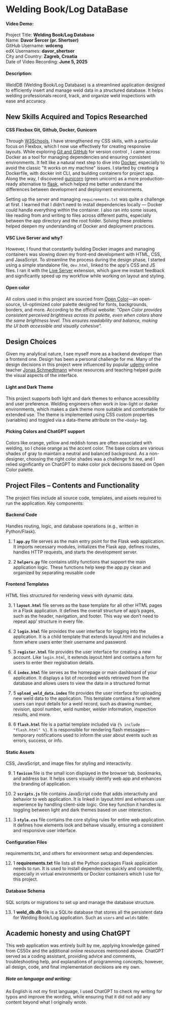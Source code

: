 # Welding Book/Log DataBase

#### Video Demo: <URL HERE>

Project Title: **Welding Book/Log Database**\
Name: **Davor Šercer (pr. Shertser)**\
GitHub Username: **wdceng**\
edX Usernames: **davor_shertser**\
City and Country: **Zagreb, Croatia**\
Date of Video Recording: **June 5, 2025**

#### Description:

WeldDB (Welding Book/Log Database) is a streamlined application designed to efficiently insert and manage weld data in a structured database. It helps welding professionals record, track, and organize weld inspections with ease and accuracy.

## New Skills Acquired and Topics Researched

#### CSS Flexbox Git, Github, Docker, Gunicorn

Through [W3Schools](https://www.w3schools.com/css/css3_flexbox.asp), I have strengthened my CSS skills, with a particular focus on Flexbox, which I now use effectively for creating responsive layouts. While exploring [Git and GitHub](https://youtu.be/NcoBAfJ6l2Q) for version control , I came across Docker as a tool for managing dependencies and ensuring consistent environments. It felt like a natural next step to dive into [Docker](https://youtu.be/pg19Z8LL06w), especially to avoid the classic "It works on my machine" issues. I started by creating a Dockerfile, with docker init CLI, and building containers for project app. Along the way, I discovered [gunicorn](https://gunicorn.org/) (green unicorn) as a more production-ready alternative to [flask](https://flask.palletsprojects.com/en/stable/), which helped me better understand the differences between development and deployment environments.

Setting up the server and managing `requirements.txt` was quite a challenge at first. I learned that I didn’t need to install dependencies locally — Docker could handle everything within the container. I also ran into some issues, like reading from and writing to files across different paths, especially between the app directory and the root folder. Solving these problems helped deepen my understanding of Docker and deployment practices.

#### VSC Live Server and why?

However, I found that constantly building Docker images and managing containers was slowing down my front-end development with HTML, CSS, and JavaScript. To streamline the process during the design phase, I started using a simple standalone file, `dev.html`, linked to the app's CSS and JS files. I ran it with the [Live Server](https://youtu.be/vQd_fxzCIs0?t=2151) extension, which gave me instant feedback and significantly speed up my workflow while working on layout and styling.

#### Open color

All colors used in this project are sourced from [Open Color](https://yeun.github.io/open-color/)—an open-source, UI-optimized color palette designed for fonts, backgrounds, borders, and more. According to the official website: _"Open Color provides consistent perceived brightness across its palette, even when colors share the same brightness level. This ensures readability and balance, making the UI both accessible and visually cohesive"._

## Design Choices

Given my analytical nature, I see myself more as a backend developer than a frontend one. Design has been a personal challenge for me. Many of the design decisions in this project were influenced by popular [udemy](https://www.udemy.com/course/design-and-develop-a-killer-website-with-html5-and-css3/learn/lecture/27512356) online teacher [Jonas Schmedtmann](https://jonas.io/resources/) whose resources and teaching helped guide the visual aspects of the interface.

#### Light and Dark Theme

This project supports both light and dark themes to enhance accessibility and user preference. Welding engineers often work in low-light or darker environments, which makes a dark theme more suitable and comfortable for extended use. The theme is implemented using CSS custom properties (variables) and toggled via a data-theme attribute on the `<body>` tag.

#### Picking Colors and ChatGPT support

Colors like orange, yellow and reddish tones are often associated with welding, so I chose orange as the accent color. The base colors are various shades of gray to maintain a neutral and balanced background. As a non-designer, choosing the right color shades was a challenge for me, and I relied significantly on ChatGPT to make color pick decisions based on Open Color palette.

## Project Files – Contents and Functionality

The project files include all source code, templates, and assets required to run the application. Key components:

#### Backend Code

Handles routing, logic, and database operations (e.g., written in Python/Flask).

1. 1 **`app.py`** file serves as the main entry point for the Flask web application. It imports necessary modules, initializes the Flask app, defines routes, handles HTTP requests, and starts the development server.

2. 2 **`helpers.py`** file contains utility functions that support the main application logic. These functions help keep the app.py clean and organized by separating reusable code

#### Frontend Templates

HTML files structured for rendering views with dynamic data.

3. 1 **`layout.html`** file serves as the base template for all other HTML pages in a Flask application. It defines the overall structure of app’s pages, such as the header, navigation, and footer. This way we don’t need to repeat app’ structure in every file.

4. 2 **`login.html`** file provides the user interface for logging into the application. It is a child template that extends layout.html and includes a form where users enter their username and password.

5. 3 **`register.html`** file provides the user interface for creating a new account. Like `login.html`, it extends layout.html and contains a form for users to enter their registration details.

6. 4 **`index.html`** file serves as the homepage or main dashboard of your application. It displays a list of recorded welds retrieved from the database and allows users to view the data in a structured format

7. 5 **`upload_weld_data.index`** file provides the user interface for uploading new weld data to the application. This template contains a form where users can input details for a weld record, such as drawing number, revision, spool number, weld number, welder information, inspection results, and more.

8. 6 **`flash.html`** file is a partial template included via `{% include "flash.html" %}`. It is responsible for rendering flash messages—temporary notifications used to inform the user about events such as errors, success, or info.

#### Static Assets

CSS, JavaScript, and image files for styling and interactivity.

9. 1 **`favicon`** file is the small icon displayed in the browser tab, bookmarks, and address bar. It helps users visually identify web app and enhances the branding of application.

10. 2 **`scripts.js`** file contains JavaScript code that adds interactivity and behavior to web application. It is linked in layout.html and enhances user experience by handling client-side logic. One key function it handles is toggling between light and dark themes based on user interaction.

11. 3 **`style.css`** file contains the core styling rules for entire web application. It defines how elements look and behave visually, ensuring a consistent and responsive user interface.

#### Configuration Files

requirements.txt, and others for environment setup and dependencies.

12. 1 **requirements.txt** file lists all the Python packages Flask application needs to run. It is used to install dependencies quickly and consistently, especially in virtual environments or Docker containers which I use for this project.

#### Database Schema

SQL scripts or migrations to set up and manage the database structure.

13. 1 **weld_db.db** file is a SQLite database that stores all the persistent data for Welding Book/Log application. Such as `users` and `welds` table.

## Academic honesty and using ChatGPT

This web application was entirely built by me, applying knowledge gained from CS50x and the additional online resources mentioned above. ChatGPT served as a coding assistant, providing advice and comments, troubleshooting help, and explanations of programming concepts; however, all design, code, and final implementation decisions are my own.

##### Note on language and writing:

As English is not my first language, I used ChatGPT to check my writing for typos and improve the wording, while ensuring that it did not add any content beyond what I originally wrote.
